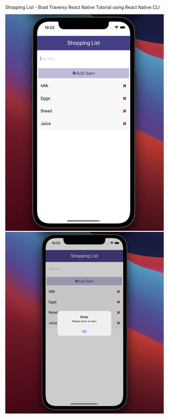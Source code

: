 Shopping List - Brad Traversy React Native Tutorial using React Native CLI

!['app'](https://github.com/ZoeyF75/sturdy-chainsaw/blob/master/ShoppingList/assets/app.png?raw=true)
!['error'](https://github.com/ZoeyF75/sturdy-chainsaw/blob/master/ShoppingList/assets/error.png?raw=true)
